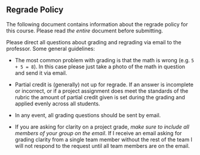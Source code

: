 ## Regrade Policy

The following document contains information about the regrade policy for this course. Please read _the entire_ document before submitting.

Please direct all questions about grading and regrading via email to the professor. Some general guidelines:

- The most common problem with grading is that the math is wrong (e.g. `5 + 5 = 8`). In this case please just take a photo of the math in question and send it via email.

- Partial credit is (generally) not up for regrade. If an answer is incomplete or incorrect, or if a project assignment does meet the standards of the rubric the amount of partial credit given is set during the grading and applied evenly across all students. 

- In any event, all grading questions should be sent by email.

- If you are asking for clarity on a project grade, _make sure to include all members of your group on the email_. If I receive an email asking for grading clarity from a single team member without the rest of the team I will not respond to the request until all team members are on the email.